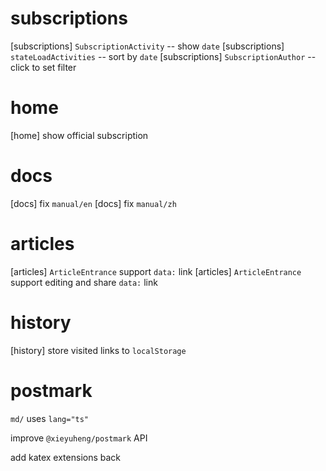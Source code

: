 # subscriptions

[subscriptions] `SubscriptionActivity` -- show `date`
[subscriptions] `stateLoadActivities` -- sort by `date`
[subscriptions] `SubscriptionAuthor` -- click to set filter

# home

[home] show official subscription

# docs

[docs] fix `manual/en`
[docs] fix `manual/zh`

# articles

[articles] `ArticleEntrance` support `data:` link
[articles] `ArticleEntrance` support editing and share `data:` link

# history

[history] store visited links to `localStorage`

# postmark

`md/` uses `lang="ts"`

improve `@xieyuheng/postmark` API

add katex extensions back
